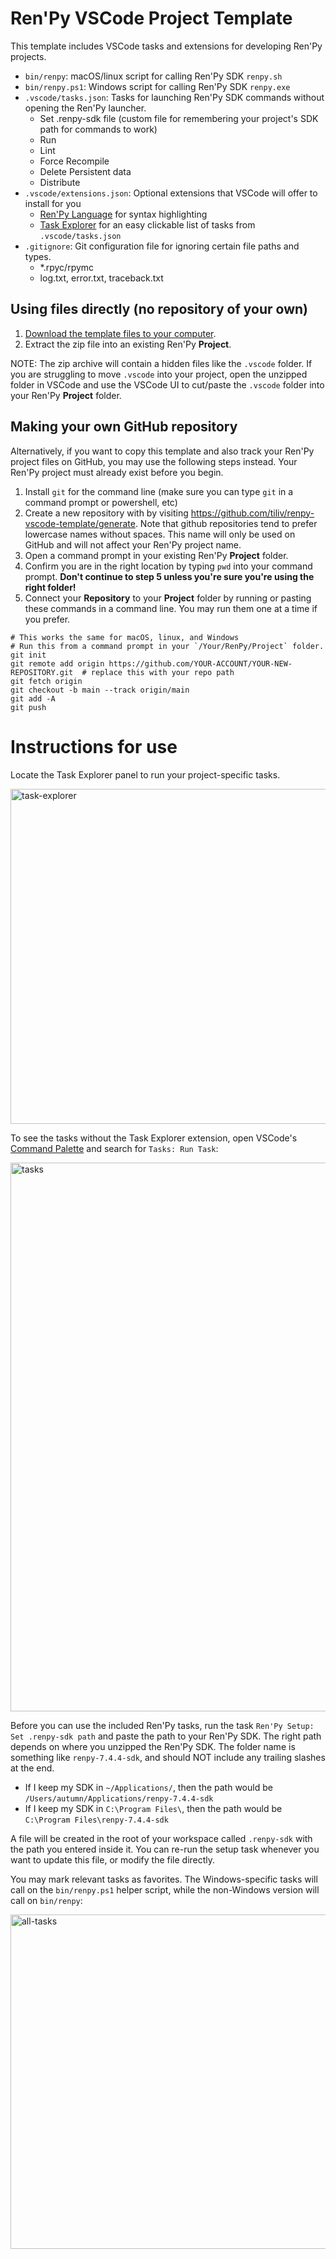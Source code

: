 # Ren'Py VSCode Project Template

This template includes VSCode tasks and extensions for developing Ren'Py projects.
- `bin/renpy`: macOS/linux script for calling Ren'Py SDK `renpy.sh`
- `bin/renpy.ps1`: Windows script for calling Ren'Py SDK `renpy.exe`
- `.vscode/tasks.json`: Tasks for launching Ren'Py SDK commands without opening the Ren'Py launcher.
  - Set .renpy-sdk file (custom file for remembering your project's SDK path for commands to work)
  - Run
  - Lint
  - Force Recompile
  - Delete Persistent data
  - Distribute
- `.vscode/extensions.json`: Optional extensions that VSCode will offer to install for you
  - [Ren'Py Language](https://marketplace.visualstudio.com/items?itemName=LuqueDaniel.languague-renpy) for syntax highlighting
  - [Task Explorer](https://marketplace.visualstudio.com/items?itemName=spmeesseman.vscode-taskexplorer) for an easy clickable list of tasks from `.vscode/tasks.json`
- `.gitignore`: Git configuration file for ignoring certain file paths and types.
  - \*.rpyc/rpymc
  - log.txt, error.txt, traceback.txt

## Using files directly (no repository of your own)
1. [Download the template files to your computer](https://github.com/tiliv/renpy-vscode-template/archive/refs/heads/main.zip).
2. Extract the zip file into an existing Ren'Py **Project**.

NOTE: The zip archive will contain a hidden files like the `.vscode` folder.  If you are struggling to move `.vscode` into your project, open the unzipped folder in VSCode and use the VSCode UI to cut/paste the `.vscode` folder into your Ren'Py **Project** folder.

## Making your own GitHub repository

Alternatively, if you want to copy this template and also track your Ren'Py project files on GitHub, you may use the following steps instead.  Your Ren'Py project must already exist before you begin.

1. Install `git` for the command line (make sure you can type `git` in a command prompt or powershell, etc)
1. Create a new repository with by visiting https://github.com/tiliv/renpy-vscode-template/generate.  Note that github repositories tend to prefer lowercase names without spaces.  This name will only be used on GitHub and will not affect your Ren'Py project name.
3. Open a command prompt in your existing Ren'Py **Project** folder.
4. Confirm you are in the right location by typing `pwd` into your command prompt.  **Don't continue to step 5 unless you're sure you're using the right folder!**
5. Connect your **Repository** to your **Project** folder by running or pasting these commands in a command line.  You may run them one at a time if you prefer.
```shell
# This works the same for macOS, linux, and Windows
# Run this from a command prompt in your `/Your/RenPy/Project` folder.
git init
git remote add origin https://github.com/YOUR-ACCOUNT/YOUR-NEW-REPOSITORY.git  # replace this with your repo path
git fetch origin
git checkout -b main --track origin/main
git add -A
git push
```

# Instructions for use

Locate the Task Explorer panel to run your project-specific tasks.

<img width="536" alt="task-explorer" src="https://user-images.githubusercontent.com/618184/113932541-bb318880-97c1-11eb-9e94-d678eb4c665f.png">

To see the tasks without the Task Explorer extension, open VSCode's [Command Palette](https://code.visualstudio.com/docs/getstarted/userinterface#_command-palette) and search for `Tasks: Run Task`:

<img width="878" alt="tasks" src="https://user-images.githubusercontent.com/618184/113929032-8b808180-97bd-11eb-8e77-5cd00534776a.png">

Before you can use the included Ren'Py tasks, run the task `Ren'Py Setup: Set .renpy-sdk path` and paste the path to your Ren'Py SDK.  The right path depends on where you unzipped the Ren'Py SDK.  The folder name is something like `renpy-7.4.4-sdk`, and should NOT include any trailing slashes at the end.
- If I keep my SDK in `~/Applications/`, then the path would be `/Users/autumn/Applications/renpy-7.4.4-sdk`
- If I keep my SDK in `C:\Program Files\`, then the path would be `C:\Program Files\renpy-7.4.4-sdk`

A file will be created in the root of your workspace called `.renpy-sdk` with the path you entered inside it.  You can re-run the setup task whenever you want to update this file, or modify the file directly.

You may mark relevant tasks as favorites.  The Windows-specific tasks will call on the `bin/renpy.ps1` helper script, while the non-Windows version will call on `bin/renpy`:

<img width="535" alt="all-tasks" src="https://user-images.githubusercontent.com/618184/113933305-6b06f600-97c2-11eb-84f7-f0c344dc23a3.png">


